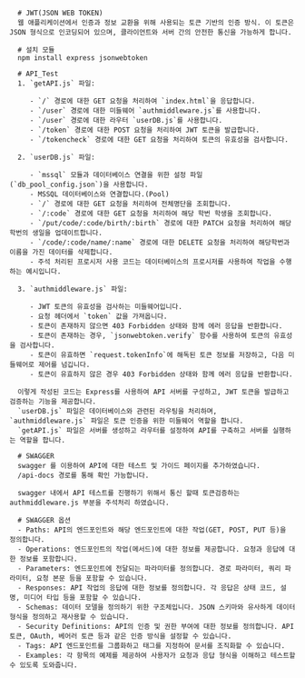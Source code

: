       # JWT(JSON WEB TOKEN)
      웹 애플리케이션에서 인증과 정보 교환을 위해 사용되는 토큰 기반의 인증 방식. 이 토큰은 JSON 형식으로 인코딩되어 있으며, 클라이언트와 서버 간의 안전한 통신을 가능하게 합니다.
      
      # 설치 모듈
      npm install express jsonwebtoken
      
      # API_Test
      1. `getAPI.js` 파일:
      
         - `/` 경로에 대한 GET 요청을 처리하여 `index.html`을 응답합니다.
         - `/user` 경로에 대한 미들웨어 `authmiddleware.js`를 사용합니다.
         - `/user` 경로에 대한 라우터 `userDB.js`를 사용합니다.
         - `/token` 경로에 대한 POST 요청을 처리하여 JWT 토큰을 발급합니다.
         - `/tokencheck` 경로에 대한 GET 요청을 처리하여 토큰의 유효성을 검사합니다.
      
      2. `userDB.js` 파일:
      
         - `mssql` 모듈과 데이터베이스 연결을 위한 설정 파일(`db_pool_config.json`)을 사용합니다.
         - MSSQL 데이터베이스와 연결합니다.(Pool)
         - `/` 경로에 대한 GET 요청을 처리하여 전체명단을 조회합니다.
         - `/:code` 경로에 대한 GET 요청을 처리하여 해당 학번 학생을 조회합니다.
         - `/put/code/:code/birth/:birth` 경로에 대한 PATCH 요청을 처리하여 해당학번의 생일을 업데이트합니다.
         - `/code/:code/name/:name` 경로에 대한 DELETE 요청을 처리하여 해당학번과 이름을 가진 데이터를 삭제합니다.
         - 주석 처리된 프로시저 사용 코드는 데이터베이스의 프로시저를 사용하여 작업을 수행하는 예시입니다.
      
      3. `authmiddleware.js` 파일:
      
         - JWT 토큰의 유효성을 검사하는 미들웨어입니다.
         - 요청 헤더에서 `token` 값을 가져옵니다.
         - 토큰이 존재하지 않으면 403 Forbidden 상태와 함께 에러 응답을 반환합니다.
         - 토큰이 존재하는 경우, `jsonwebtoken.verify` 함수를 사용하여 토큰의 유효성을 검사합니다.
         - 토큰이 유효하면 `request.tokenInfo`에 해독된 토큰 정보를 저장하고, 다음 미들웨어로 제어를 넘깁니다.
         - 토큰이 유효하지 않은 경우 403 Forbidden 상태와 함께 에러 응답을 반환합니다.
      
      이렇게 작성된 코드는 Express를 사용하여 API 서버를 구성하고, JWT 토큰을 발급하고 검증하는 기능을 제공합니다. 
      `userDB.js` 파일은 데이터베이스와 관련된 라우팅을 처리하며, `authmiddleware.js` 파일은 토큰 인증을 위한 미들웨어 역할을 합니다. 
      `getAPI.js` 파일은 서버를 생성하고 라우터를 설정하여 API를 구축하고 서버를 실행하는 역할을 합니다.
      
      # SWAGGER
      swagger 를 이용하여 API에 대한 테스트 및 가이드 페이지를 추가하였습니다.
      /api-docs 경로를 통해 확인 가능합니다.
      
      swagger 내에서 API 테스트를 진행하기 위해서 통신 할때 토큰검증하는 authmiddleware.js 부분을 주석처리 하였습니다.
      
      # SWAGGER 옵션
      - Paths: API의 엔드포인트와 해당 엔드포인트에 대한 작업(GET, POST, PUT 등)을 정의합니다.
      - Operations: 엔드포인트의 작업(메서드)에 대한 정보를 제공합니다. 요청과 응답에 대한 정보를 포함합니다.
      - Parameters: 엔드포인트에 전달되는 파라미터를 정의합니다. 경로 파라미터, 쿼리 파라미터, 요청 본문 등을 포함할 수 있습니다.
      - Responses: API 작업의 응답에 대한 정보를 정의합니다. 각 응답은 상태 코드, 설명, 미디어 타입 등을 포함할 수 있습니다.
      - Schemas: 데이터 모델을 정의하기 위한 구조체입니다. JSON 스키마와 유사하게 데이터 형식을 정의하고 재사용할 수 있습니다.
      - Security Definitions: API의 인증 및 권한 부여에 대한 정보를 정의합니다. API 토큰, OAuth, 베어러 토큰 등과 같은 인증 방식을 설정할 수 있습니다.
      - Tags: API 엔드포인트를 그룹화하고 태그를 지정하여 문서를 조직화할 수 있습니다.
      - Examples: 각 항목의 예제를 제공하여 사용자가 요청과 응답 형식을 이해하고 테스트할 수 있도록 도와줍니다.
